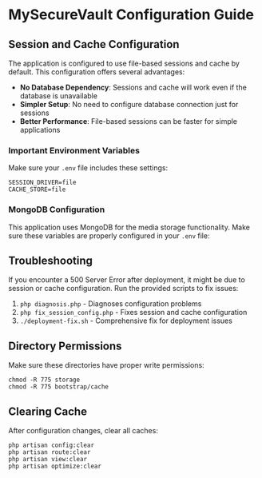 # MySecureVault Configuration Guide

## Session and Cache Configuration

The application is configured to use file-based sessions and cache by default. This configuration offers several advantages:

- **No Database Dependency**: Sessions and cache will work even if the database is unavailable
- **Simpler Setup**: No need to configure database connection just for sessions
- **Better Performance**: File-based sessions can be faster for simple applications

### Important Environment Variables

Make sure your `.env` file includes these settings:

```
SESSION_DRIVER=file
CACHE_STORE=file
```

### MongoDB Configuration

This application uses MongoDB for the media storage functionality. Make sure these variables are properly configured in your `.env` file:

 

## Troubleshooting

If you encounter a 500 Server Error after deployment, it might be due to session or cache configuration. Run the provided scripts to fix issues:

1. `php diagnosis.php` - Diagnoses configuration problems
2. `php fix_session_config.php` - Fixes session and cache configuration
3. `./deployment-fix.sh` - Comprehensive fix for deployment issues

## Directory Permissions

Make sure these directories have proper write permissions:

```
chmod -R 775 storage
chmod -R 775 bootstrap/cache
```

## Clearing Cache

After configuration changes, clear all caches:

```
php artisan config:clear
php artisan route:clear
php artisan view:clear
php artisan optimize:clear
``` 
